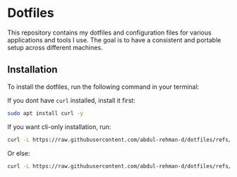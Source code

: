 # Dotfiles
This repository contains my dotfiles and configuration files for various applications and tools I use. The goal is to have a consistent and portable setup across different machines.

## Installation
To install the dotfiles, run the following command in your terminal:

If you dont have `curl` installed, install it first:
```bash
sudo apt install curl -y
```

If you want cli-only installation, run:
```bash
curl -L https://raw.githubusercontent.com/abdul-rehman-d/dotfiles/refs/heads/main/install.sh | bash -s -- --cli-only
```

Or else:
```bash
curl -L https://raw.githubusercontent.com/abdul-rehman-d/dotfiles/refs/heads/main/install.sh | bash
```
